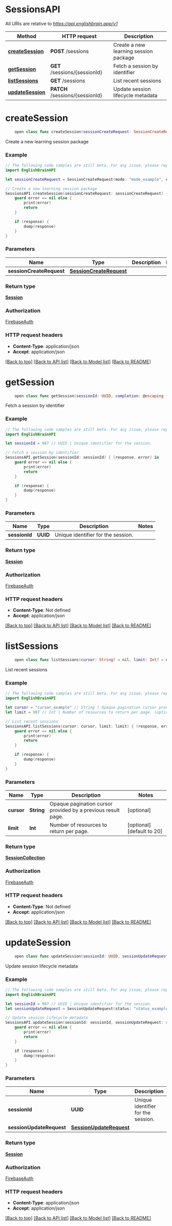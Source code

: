 # SessionsAPI

All URIs are relative to *https://api.englishbrain.app/v1*

Method | HTTP request | Description
------------- | ------------- | -------------
[**createSession**](SessionsAPI.md#createsession) | **POST** /sessions | Create a new learning session package
[**getSession**](SessionsAPI.md#getsession) | **GET** /sessions/{sessionId} | Fetch a session by identifier
[**listSessions**](SessionsAPI.md#listsessions) | **GET** /sessions | List recent sessions
[**updateSession**](SessionsAPI.md#updatesession) | **PATCH** /sessions/{sessionId} | Update session lifecycle metadata


# **createSession**
```swift
    open class func createSession(sessionCreateRequest: SessionCreateRequest, completion: @escaping (_ data: Session?, _ error: Error?) -> Void)
```

Create a new learning session package

### Example
```swift
// The following code samples are still beta. For any issue, please report via http://github.com/OpenAPITools/openapi-generator/issues/new
import EnglishBrainAPI

let sessionCreateRequest = SessionCreateRequest(mode: "mode_example", entryPoint: "entryPoint_example", patternFocus: ["patternFocus_example"], includeAudio: false, seedSessionId: "seedSessionId_example") // SessionCreateRequest | 

// Create a new learning session package
SessionsAPI.createSession(sessionCreateRequest: sessionCreateRequest) { (response, error) in
    guard error == nil else {
        print(error)
        return
    }

    if (response) {
        dump(response)
    }
}
```

### Parameters

Name | Type | Description  | Notes
------------- | ------------- | ------------- | -------------
 **sessionCreateRequest** | [**SessionCreateRequest**](SessionCreateRequest.md) |  | 

### Return type

[**Session**](Session.md)

### Authorization

[FirebaseAuth](../README.md#FirebaseAuth)

### HTTP request headers

 - **Content-Type**: application/json
 - **Accept**: application/json

[[Back to top]](#) [[Back to API list]](../README.md#documentation-for-api-endpoints) [[Back to Model list]](../README.md#documentation-for-models) [[Back to README]](../README.md)

# **getSession**
```swift
    open class func getSession(sessionId: UUID, completion: @escaping (_ data: Session?, _ error: Error?) -> Void)
```

Fetch a session by identifier

### Example
```swift
// The following code samples are still beta. For any issue, please report via http://github.com/OpenAPITools/openapi-generator/issues/new
import EnglishBrainAPI

let sessionId = 987 // UUID | Unique identifier for the session.

// Fetch a session by identifier
SessionsAPI.getSession(sessionId: sessionId) { (response, error) in
    guard error == nil else {
        print(error)
        return
    }

    if (response) {
        dump(response)
    }
}
```

### Parameters

Name | Type | Description  | Notes
------------- | ------------- | ------------- | -------------
 **sessionId** | **UUID** | Unique identifier for the session. | 

### Return type

[**Session**](Session.md)

### Authorization

[FirebaseAuth](../README.md#FirebaseAuth)

### HTTP request headers

 - **Content-Type**: Not defined
 - **Accept**: application/json

[[Back to top]](#) [[Back to API list]](../README.md#documentation-for-api-endpoints) [[Back to Model list]](../README.md#documentation-for-models) [[Back to README]](../README.md)

# **listSessions**
```swift
    open class func listSessions(cursor: String? = nil, limit: Int? = nil, completion: @escaping (_ data: SessionCollection?, _ error: Error?) -> Void)
```

List recent sessions

### Example
```swift
// The following code samples are still beta. For any issue, please report via http://github.com/OpenAPITools/openapi-generator/issues/new
import EnglishBrainAPI

let cursor = "cursor_example" // String | Opaque pagination cursor provided by a previous result page. (optional)
let limit = 987 // Int | Number of resources to return per page. (optional) (default to 20)

// List recent sessions
SessionsAPI.listSessions(cursor: cursor, limit: limit) { (response, error) in
    guard error == nil else {
        print(error)
        return
    }

    if (response) {
        dump(response)
    }
}
```

### Parameters

Name | Type | Description  | Notes
------------- | ------------- | ------------- | -------------
 **cursor** | **String** | Opaque pagination cursor provided by a previous result page. | [optional] 
 **limit** | **Int** | Number of resources to return per page. | [optional] [default to 20]

### Return type

[**SessionCollection**](SessionCollection.md)

### Authorization

[FirebaseAuth](../README.md#FirebaseAuth)

### HTTP request headers

 - **Content-Type**: Not defined
 - **Accept**: application/json

[[Back to top]](#) [[Back to API list]](../README.md#documentation-for-api-endpoints) [[Back to Model list]](../README.md#documentation-for-models) [[Back to README]](../README.md)

# **updateSession**
```swift
    open class func updateSession(sessionId: UUID, sessionUpdateRequest: SessionUpdateRequest, completion: @escaping (_ data: Session?, _ error: Error?) -> Void)
```

Update session lifecycle metadata

### Example
```swift
// The following code samples are still beta. For any issue, please report via http://github.com/OpenAPITools/openapi-generator/issues/new
import EnglishBrainAPI

let sessionId = 987 // UUID | Unique identifier for the session.
let sessionUpdateRequest = SessionUpdateRequest(status: "status_example", summary: SessionSummary(accuracy: 123, totalItems: 123, correct: 123, incorrect: 123, hintsUsed: 123, comboMax: 123, brainTokensEarned: 123, durationSeconds: 123, patternImpact: [PatternImpact(patternId: "patternId_example", deltaConquestRate: 123, exposures: 123, severityBefore: 123, severityAfter: 123, hintRateBefore: 123, hintRateAfter: 123)], hintRate: 123, firstTryRate: 123, completedAt: Date())) // SessionUpdateRequest | 

// Update session lifecycle metadata
SessionsAPI.updateSession(sessionId: sessionId, sessionUpdateRequest: sessionUpdateRequest) { (response, error) in
    guard error == nil else {
        print(error)
        return
    }

    if (response) {
        dump(response)
    }
}
```

### Parameters

Name | Type | Description  | Notes
------------- | ------------- | ------------- | -------------
 **sessionId** | **UUID** | Unique identifier for the session. | 
 **sessionUpdateRequest** | [**SessionUpdateRequest**](SessionUpdateRequest.md) |  | 

### Return type

[**Session**](Session.md)

### Authorization

[FirebaseAuth](../README.md#FirebaseAuth)

### HTTP request headers

 - **Content-Type**: application/json
 - **Accept**: application/json

[[Back to top]](#) [[Back to API list]](../README.md#documentation-for-api-endpoints) [[Back to Model list]](../README.md#documentation-for-models) [[Back to README]](../README.md)

